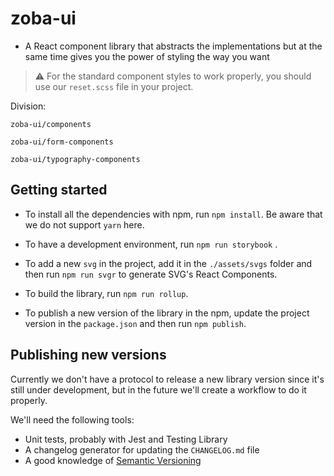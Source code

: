 # zoba-ui

- A React component library that abstracts the implementations but at the same time gives you the power of styling the way you want

> :warning: For the standard component styles to work properly, you should use our `reset.scss` file in your project.

Division:

`zoba-ui/components`

`zoba-ui/form-components`

`zoba-ui/typography-components`


## Getting started

- To install all the dependencies with npm, run `npm install`. Be aware that we do not support `yarn` here.

- To have a development environment, run `npm run storybook` .

- To add a new `svg` in the project, add it in the `./assets/svgs` folder and then run `npm run svgr` to generate SVG's React Components.

- To build the library, run `npm run rollup`.

- To publish a new version of the library in the npm, update the project version in the `package.json` and then run `npm publish`.

## Publishing new versions

Currently we don't have a protocol to release a new library version since it's still under development, but in the future we'll create a workflow to do it properly.

We'll need the following tools:

- Unit tests, probably with Jest and Testing Library
- A changelog generator for updating the `CHANGELOG.md` file
- A good knowledge of [Semantic Versioning](https://semver.org/)
